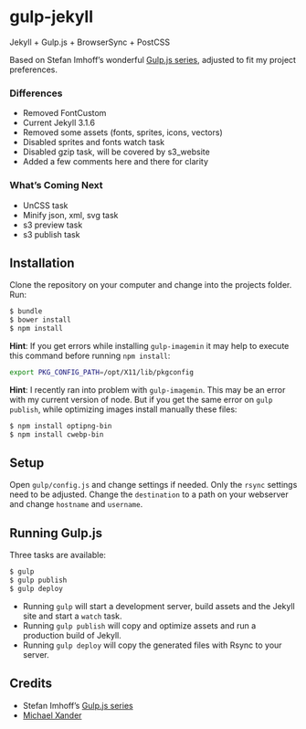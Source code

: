 # gulp-jekyll

Jekyll + Gulp.js + BrowserSync + PostCSS

Based on Stefan Imhoff’s wonderful [Gulp.js series](https://github.com/kogakure/gulp-tutorial), adjusted to fit my project preferences.

### Differences

- Removed FontCustom
- Current Jekyll 3.1.6
- Removed some assets (fonts, sprites, icons, vectors)
- Disabled sprites and fonts watch task
- Disabled gzip task, will be covered by s3_website
- Added a few comments here and there for clarity

### What’s Coming Next

- UnCSS task
- Minify json, xml, svg task
- s3 preview task
- s3 publish task

## Installation

Clone the repository on your computer and change into the projects folder. Run:

```sh
$ bundle
$ bower install
$ npm install
```

**Hint**: If you get errors while installing `gulp-imagemin` it may help to execute this command before running `npm install`:

```sh
export PKG_CONFIG_PATH=/opt/X11/lib/pkgconfig
```

**Hint**: I recently ran into problem with `gulp-imagemin`. This may be an error with my current version of node. But if you get the same error on `gulp publish`, while optimizing images install manually these files:

```sh
$ npm install optipng-bin
$ npm install cwebp-bin
```

## Setup

Open `gulp/config.js` and change settings if needed. Only the `rsync` settings need to be adjusted. Change the `destination` to a path on your webserver and change `hostname` and `username`.

## Running Gulp.js

Three tasks are available:

```sh
$ gulp
$ gulp publish
$ gulp deploy
```

- Running `gulp` will start a development server, build assets and the Jekyll site and start a `watch` task.
- Running `gulp publish` will copy and optimize assets and run a production build of Jekyll.
- Running `gulp deploy` will copy the generated files with Rsync to your server.

## Credits

- Stefan Imhoff’s [Gulp.js series](http://stefanimhoff.de/2014/gulp-tutorial-1-intro-setup/)
- [Michael Xander](http://michaelxander.com)